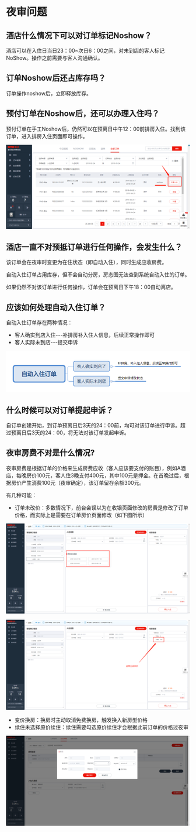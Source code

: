 # 夜审问题

## 酒店什么情况下可以对订单标记Noshow？

酒店可以在入住日当日23：00~次日6：00之间，对未到店的客人标记NoShow。操作之前需要与客人沟通确认。

## 订单Noshow后还占库存吗？

订单操作noshow后，立即释放库存。

## 预付订单在Noshow后，还可以办理入住吗？

预付订单在手工Noshow后，仍然可以在预离日中午12：00前排房入住。找到该订单，进入排房入住页面即可操作。

![](../.gitbook/assets/image%20%28444%29.png)

## 酒店一直不对预抵订单进行任何操作，会发生什么？

该订单会在夜审时变更为在住状态（即自动入住），同时生成应收房费。

自动入住订单占用库存，但不会自动分房，房态图无法查到系统自动入住的订单。

如果仍然不对该订单进行任何操作，订单会在预离日下午18：00自动离店。

## 应该如何处理自动入住订单？

自动入住订单存在两种情况：

* 客人确实到店入住---补排房补入住人信息，后续正常操作即可
* 客人实际未到店---提交申诉

![](../.gitbook/assets/image%20%28560%29.png)

## 什么时候可以对订单提起申诉？

自订单创建开始，到订单预离日后3天的24：00前，均可对该订单进行申诉。超过预离日后3天的24：00，将无法对该订单发起申诉。

## 夜审房费不对是什么情况?

夜审房费是根据订单的价格来生成房费应收（客人应该要支付的账目），例如A酒店，每晚房价100元，客人住3晚支付400元，其中100元是押金。在首晚过后，根据房价产生消费100元（夜审确定），该订单留存余额300元。

有几种可能：

* 订单未改价：多数情况下，前台会误以为在收银页面修改的房费是修改了订单价格，而实际上是需要在订单房价页面修改（如下图所示）

![&#x5DE6;&#x4FA7;&#x9884;&#x5B9A;&#x4FE1;&#x606F;&#x70B9;&#x51FB;&#x603B;&#x623F;&#x4EF7;&#x4FEE;&#x6539;&#x8BA2;&#x5355;&#x4EF7;&#x683C;](../.gitbook/assets/image%20%28882%29.png)

![&#x6536;&#x94F6;&#x5E76;&#x975E;&#x6539;&#x4EF7;](../.gitbook/assets/image%20%28438%29.png)

* 变价换房：换房时主动取消免费换房，触发换入新房型价格
* 续住未选择原价续住：续住需要勾选原价续住才会根据此前订单的价格过夜审

![&#x4E3B;&#x52A8;&#x53D6;&#x6D88;&#x539F;&#x4EF7;&#x7EED;&#x4F4F;&#x5BFC;&#x81F4;&#x4EF7;&#x683C;&#x53D8;&#x66F4;](../.gitbook/assets/image%20%28465%29.png)

